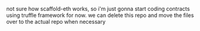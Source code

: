 not sure how scaffold-eth works, so i'm just gonna start coding contracts using truffle framework for now. we can delete this repo and move the files over to the actual repo when necessary
